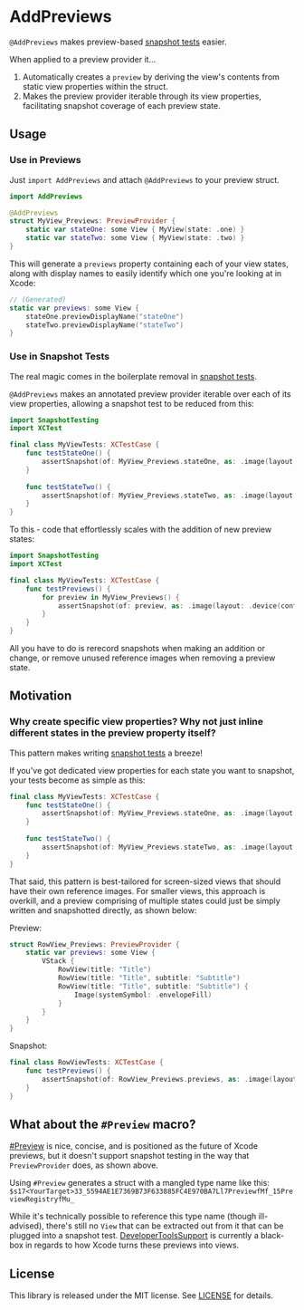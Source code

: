 # AddPreviews

`@AddPreviews` makes preview-based [snapshot tests](https://github.com/pointfreeco/swift-snapshot-testing) easier.

When applied to a preview provider it...
1. Automatically creates a `preview` by deriving the view's contents from static view properties within the struct.
2. Makes the preview provider iterable through its view properties, facilitating snapshot coverage of each preview state.

## Usage

### Use in Previews

Just `import AddPreviews` and attach `@AddPreviews` to your preview struct.

```swift
import AddPreviews

@AddPreviews
struct MyView_Previews: PreviewProvider {
    static var stateOne: some View { MyView(state: .one) }
    static var stateTwo: some View { MyView(state: .two) }
}
```

This will generate a `previews` property containing each of your view states, along with display names to easily identify which one you're looking at in Xcode:

```swift
// (Generated)
static var previews: some View {
    stateOne.previewDisplayName("stateOne")
    stateTwo.previewDisplayName("stateTwo")
}
```

### Use in Snapshot Tests

The real magic comes in the boilerplate removal in [snapshot tests](https://github.com/pointfreeco/swift-snapshot-testing).

`@AddPreviews` makes an annotated preview provider iterable over each of its view properties, allowing a snapshot test to be reduced from this:

```swift
import SnapshotTesting
import XCTest

final class MyViewTests: XCTestCase {
    func testStateOne() {
        assertSnapshot(of: MyView_Previews.stateOne, as: .image(layout: .device(config: .yourDevice)))
    }
    
    func testStateTwo() {
        assertSnapshot(of: MyView_Previews.stateTwo, as: .image(layout: .device(config: .yourDevice)))
    }
}
```

To this - code that effortlessly scales with the addition of new preview states:

```swift
import SnapshotTesting
import XCTest

final class MyViewTests: XCTestCase {
    func testPreviews() {
        for preview in MyView_Previews() {
            assertSnapshot(of: preview, as: .image(layout: .device(config: .yourDevice)), named: preview.name)
        }
    }
}
```

All you have to do is rerecord snapshots when making an addition or change, or remove unused reference images when removing a preview state.

## Motivation

### Why create specific view properties? Why not just inline different states in the preview property itself?

This pattern makes writing [snapshot tests](https://github.com/pointfreeco/swift-snapshot-testing) a breeze!

If you've got dedicated view properties for each state you want to snapshot, your tests become as simple as this:

```swift
final class MyViewTests: XCTestCase {
    func testStateOne() {
        assertSnapshot(of: MyView_Previews.stateOne, as: .image(layout: .device(config: .yourDevice)))
    }
    
    func testStateTwo() {
        assertSnapshot(of: MyView_Previews.stateTwo, as: .image(layout: .device(config: .yourDevice)))
    }
}
```

That said, this pattern is best-tailored for screen-sized views that should have their own reference images. For smaller views, this approach is overkill, and a preview comprising of multiple states could just be simply written and snapshotted directly, as shown below:

Preview:
```swift
struct RowView_Previews: PreviewProvider {
    static var previews: some View {
        VStack {
            RowView(title: "Title")
            RowView(title: "Title", subtitle: "Subtitle")
            RowView(title: "Title", subtitle: "Subtitle") {
                Image(systemSymbol: .envelopeFill)
            }
        }
    }
}
```
Snapshot:
```swift
final class RowViewTests: XCTestCase {
    func testPreviews() {
        assertSnapshot(of: RowView_Previews.previews, as: .image(layout: .device(config: .yourDevice)))
    }
}
```

## What about the `#Preview` macro?
[#Preview](https://developer.apple.com/documentation/swiftui/preview(_:body:)) is nice, concise, and is positioned as the future of Xcode previews, but it doesn't support snapshot testing in the way that `PreviewProvider` does, as shown above.

Using `#Preview` generates a struct with a mangled type name like this:
`$s17<YourTarget>33_5594AE1E7369B73F633885FC4E970BA7Ll7PreviewfMf_15PreviewRegistryfMu_`

While it's technically possible to reference this type name (though ill-advised), there's still no `View` that can be extracted out from it that can be plugged into a snapshot test.
[DeveloperToolsSupport](https://developer.apple.com/documentation/developertoolssupport) is currently a black-box in regards to how Xcode turns these previews into views.

## License

This library is released under the MIT license. See [LICENSE](LICENSE) for details.
